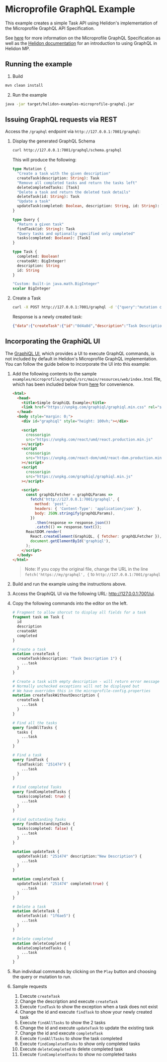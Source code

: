 # Microprofile GraphQL Example

This example creates a simple Task API using Helidon's implementation of the Microprofile GraphQL API Specification.

See [here](https://github.com/eclipse/microprofile-graphql) for more information on the 
Microprofile GraphQL Specification as well as the [Helidon documentation](https://helidon.io/docs/v2/#/mp/introduction/01_introduction)
for an introduction to using GraphQL in Helidon MP.

## Running the example

1. Build

```bash
mvn clean install
```              

2. Run the example

```bash
java -jar target/helidon-examples-microprofile-graphql.jar
```

## Issuing GraphQL requests via REST

Access the `/graphql` endpoint via `http://127.0.0.1:7001/graphql`:

1. Display the generated GraphQL Schema

    ```bash
    curl http://127.0.0.1:7001/graphql/schema.graphql
    ```       
   
   This will produce the following:
   
    ```graphql
    type Mutation {
      "Create a task with the given description"
      createTask(description: String): Task
      "Remove all completed tasks and return the tasks left"
      deleteCompletedTasks: [Task]
      "Delete a task and return the deleted task details"
      deleteTask(id: String): Task
      "Update a task"
      updateTask(completed: Boolean, description: String, id: String): Task
    }
    
    type Query {
      "Return a given task"
      findTask(id: String): Task
      "Query tasks and optionally specified only completed"
      tasks(completed: Boolean): [Task]
    }
    
    type Task {
      completed: Boolean!
      createdAt: BigInteger!
      description: String
      id: String
    }
    
    "Custom: Built-in java.math.BigInteger"
    scalar BigInteger
    ``` 
   
1. Create a Task

    ```bash
    curl -X POST http://127.0.0.1:7001/graphql -d '{"query":"mutation createTask { createTask(description: \"Task Description 1\") { id description createdAt completed }}"}'    
    ```   
   
    Response is a newly created task:
    
    ```json 
    {"data":{"createTask":{"id":"0d4a8d","description":"Task Description 1","createdAt":1605501774877,"completed":false}}
    ```  

## Incorporating the GraphiQL UI

The [GraphiQL UI](https://github.com/graphql/graphiql), which provides a UI to execute GraphQL commands, is not included by default in Helidon's Microprofile GraphQL 
implementation. You can follow the guide below to incorporate the UI into this example:

1. Add the following contents to the sample `examples/microprofile/graphql/src/main/resources/web/index.html` file, which has been included below from [here](https://github.com/graphql/graphiql/blob/main/packages/graphiql/README.md)
for convenience. 

   ```html
   <html>
     <head>
       <title>Simple GraphiQL Example</title>
       <link href="https://unpkg.com/graphiql/graphiql.min.css" rel="stylesheet" />
     </head>
     <body style="margin: 0;">
       <div id="graphiql" style="height: 100vh;"></div>

       <script
         crossorigin
         src="https://unpkg.com/react/umd/react.production.min.js"
       ></script>
       <script
         crossorigin
         src="https://unpkg.com/react-dom/umd/react-dom.production.min.js"
       ></script>
       <script
         crossorigin
         src="https://unpkg.com/graphiql/graphiql.min.js"
       ></script>

       <script>
         const graphQLFetcher = graphQLParams =>
           fetch('http://127.0.0.1:7001/graphql', {
             method: 'post',
             headers: { 'Content-Type': 'application/json' },
             body: JSON.stringify(graphQLParams),
           })
             .then(response => response.json())
             .catch(() => response.text());
         ReactDOM.render(
           React.createElement(GraphiQL, { fetcher: graphQLFetcher }),
           document.getElementById('graphiql'),
         );
       </script>
     </body>
   </html>
   ```

   > Note: If you copy the original file, change the URL in the line `fetch('https://my/graphql', {` to `http://127.0.0.1:7001/graphql`

1. Build and run the example using the instructions above.

1. Access the GraphiQL UI via the following URL: http://127.0.0.1:7001/ui.

2. Copy the following commands into the editor on the left.  

    ```graphql 
    # Fragment to allow shorcut to display all fields for a task
    fragment task on Task {
      id
      description
      createdAt
      completed
    }
    
    # Create a task
    mutation createTask {
      createTask(description: "Task Description 1") {
        ...task
      }
    }

    # Create a task with empty description - will return error message
    # Normally unchecked exceptions will not be displayed but
    # We have overriden this in the microprofile-config.properties
    mutation createTaskWithoutDescription {
      createTask {
        ...task
      }
    }
    
    # Find all the tasks
    query findAllTasks {
      tasks {
        ...task
      }
    }
    
    # Find a task
    query findTask {
      findTask(id: "251474") {
        ...task
      }
    }
    
    # Find completed Tasks
    query findCompletedTasks {
      tasks(completed: true) {
        ...task
      }
    }
    
    # Find outstanding Tasks
    query findOutstandingTasks {
      tasks(completed: false) {
        ...task
      }
    }
    
    mutation updateTask {
      updateTask(id: "251474" description:"New Description") {
        ...task
      }
    }
    
    mutation completeTask {
      updateTask(id: "251474" completed:true) {
        ...task
      } 
    }
    
    # Delete a task
    mutation deleteTask {
      deleteTask(id: "1f6ae5") {
        ...task
      }
    }
    
    # Delete completed
    mutation deleteCompleted {
      deleteCompletedTasks {
        ...task
      }
    }
    ```
   
3. Run individual commands by clicking on the `Play` button and choosing the query or mutation to run.

4. Sample requests

   1. Execute `createTask` 
   2. Change the description and execute `createTask`
   3. Execute `findTask` to show the exception when a task does not exist
   3. Change the id and execute `findTask` to show your newly created task
   5. Execute `findAllTasks` to show the 2 tasks
   6. Change the id and execute `updateTask` to update the existing task
   7. Change the id and execute `completeTask`
   8. Execute `findAllTasks` to show the task completed
   9. Execute `findCompletedTasks` to show only completed tasks
   10. Execute `deleteCompleted` to delete completed task
   11. Execute `findCompletedTasks` to show no completed tasks

     